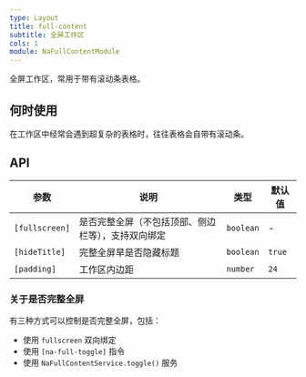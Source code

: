 ```yaml
---
type: Layout
title: full-content
subtitle: 全屏工作区
cols: 1
module: NaFullContentModule
---
```


全屏工作区，常用于带有滚动条表格。

## 何时使用

在工作区中经常会遇到超复杂的表格时，往往表格会自带有滚动条。

## API

参数 | 说明 | 类型 | 默认值
----|------|-----|------
`[fullscreen]` | 是否完整全屏（不包括顶部、侧边栏等），支持双向绑定 | `boolean` | -
`[hideTitle]` | 完整全屏旱是否隐藏标题 | `boolean` | `true`
`[padding]` | 工作区内边距 | `number` | `24`

### 关于是否完整全屏

有三种方式可以控制是否完整全屏，包括：

- 使用 `fullscreen` 双向绑定
- 使用 `[na-full-toggle]` 指令
- 使用 `NaFullContentService.toggle()` 服务
